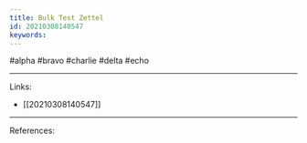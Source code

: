 ```yaml
---
title: Bulk Test Zettel
id: 20210308140547
keywords:
---
```

#alpha #bravo #charlie #delta #echo

---
Links:

- [[20210308140547]]

---
References:
